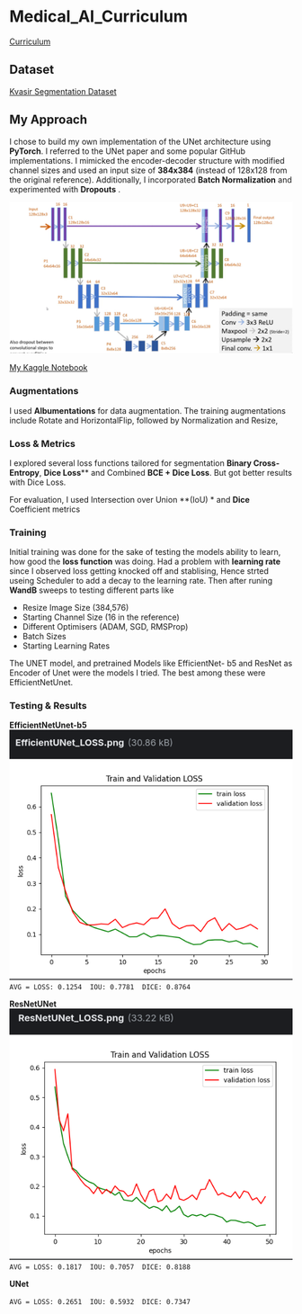 # Medical_AI_Curriculum

[Curriculum](https://amfoss-in.gitbook.io/ai-track/curriculum/medical-ai)

## Dataset

[Kvasir Segmentation Dataset](https://datasets.simula.no/kvasir-seg/)

## My Approach

I chose to build my own implementation of the UNet architecture using **PyTorch**. I referred to the UNet paper and some popular GitHub implementations. I mimicked the encoder-decoder structure with modified channel sizes and used an input size of **384x384** (instead of 128x128 from the original reference). Additionally, I incorporated **Batch Normalization** and experimented with **Dropouts** .

![image](Images/simple-unet.png)

[My Kaggle Notebook](https://www.kaggle.com/code/jatayu000/polyp-segmentation)

###  Augmentations

I used **Albumentations** for data augmentation. The training augmentations include Rotate and HorizontalFlip, followed by Normalization and Resize, 

### Loss & Metrics

I explored several loss functions tailored for segmentation **Binary Cross-Entropy**, **Dice Loss**** and  Combined **BCE + Dice Loss**. But got better results with Dice Loss.

For evaluation, I used Intersection over Union **(IoU) * and **Dice** Coefficient metrics

### Training

Initial training was done for the sake of testing the models ability to learn, how good the **loss function** was doing. Had a problem with **learning rate** since I observed loss getting knocked off and stablising, Hence strted useing Scheduler to add a decay to the learning rate. Then after runing **WandB** sweeps to testing different parts like 
- Resize Image Size (384,576)
- Starting Channel Size (16 in the reference)
- Different Optimisers (ADAM, SGD, RMSProp)
- Batch Sizes
- Starting Learning Rates

The UNET model, and pretrained Models like EfficientNet- b5 and ResNet as Encoder of Unet were the models I tried. The best among these were EfficientNetUnet.

### Testing & Results

**EfficientNetUnet-b5**
![image](Images/EffUNet.png)
`AVG = LOSS: 0.1254  IOU: 0.7781  DICE: 0.8764`

**ResNetUNet**
![image](Images/ResUNet.png)
`AVG = LOSS: 0.1817  IOU: 0.7057  DICE: 0.8188`

**UNet**

`AVG = LOSS: 0.2651  IOU: 0.5932  DICE: 0.7347`